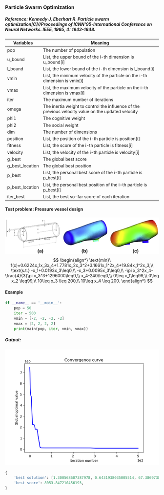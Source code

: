### Particle Swarm Optimization

##### Reference: Kennedy J, Eberhart R. Particle swarm optimization[C]//Proceedings of ICNN'95-International Conference on Neural Networks. IEEE, 1995, 4: 1942-1948.

| Variables       | Meaning                                                      |
| --------------- | ------------------------------------------------------------ |
| pop             | The number of population                                     |
| u_bound         | List, the upper bound of the i-th dimension is u_bound[i]    |
| l_bound         | List, the lower bound of the i-th dimension is l_bound[i]    |
| vmin            | List, the minimum velocity of the particle on the i-th dimension is vmin[i] |
| vmax            | List, the maximum velocity of the particle on the i-th dimension is vmax[i] |
| iter            | The maximum number of iterations                             |
| omega           | The inertia weight to control the influence of the previous velocity value on the updated velocity |
| phi1            | The cognitive weight                                         |
| phi2            | The social weight                                            |
| dim             | The number of dimensions                                     |
| position        | List, the position of the i-th particle is position[i]       |
| fitness         | List, the score of the i-th particle is fitness[i]           |
| velocity        | List, the velocity of the i-th particle is velocity[i]       |
| g_best          | The global best score                                        |
| g_best_location | The global best position                                     |
| p_best          | List, the personal best score of the i-th particle is p_best[i] |
| p_best_location | List, the personal best position of the i-th particle is p_best[i] |
| iter_best       | List, the best so-far score of each iteration                |

#### Test problem: Pressure vessel design

![](https://github.com/Xavier-MaYiMing/Particle-Swarm-Optimization/blob/main/Pressure%20vessel%20design.png)
$$
\begin{align*}
\text{min}\ f(x)=0.6224x_1x_3x_4+1.7781x_2x_3^2+3.1661x_1^2x_4+19.84x_1^2x_3,\\
\text{s.t.} -x_1+0.0193x_3\leq0,\\
-x_3+0.0095x_3\leq0,\\
-\pi x_3^2x_4-\frac{4}{3}\pi x_3^3+1296000\leq0,\\
x_4-240\leq0,\\
0\leq x_1\leq99,\\
0\leq x_2 \leq99,\\
10\leq x_3 \leq 200,\\
10\leq x_4 \leq 200.
\end{align*}
$$


#### Example

```python
if __name__ == '__main__':
    pop = 50
    iter = 500
    vmin = [-2, -2, -2, -2]
    vmax = [2, 2, 2, 2]
    print(main(pop, iter, vmin, vmax))
```

##### Output:

![](https://github.com/Xavier-MaYiMing/Particle-Swarm-Optimization/blob/main/convergence%20curve.png)

```python
{
    'best solution': [1.300568607387978, 0.6431938035005514, 67.38697386901593, 10.0], 
    'best score': 8053.847210456193,
}
```

